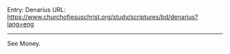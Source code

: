 Entry: Denarius
URL: https://www.churchofjesuschrist.org/study/scriptures/bd/denarius?lang=eng

---

See Money.

